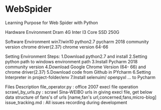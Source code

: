 # WebSpider
Learning Purpose for Web Spider with Python

Hardware Environment
	Dram 4G
	Inter I3 Core
	SSD 250G

Software Environment
	win7/win10
	python2.7
	pycharm 2018 community version
	chrome driver(2.37)
	chrome version 64-66

Setting Environment Steps:
	1.Download python2.7 and install
	2.Setting python path to windows environment path
	3.Install Pycharm 2018 community version
	4.Download Google Chrome Version (64- 66) and chrome driver(2.37)
	5.Download code from Github in PYcharm
	6.Setting Interpreter in project-folder/env
	7.Install selenuim/ openpyxl ... to Pycharm


Files Description
	file_operator.py  : office 2007 execl file operation
	scrawl_by_urls.py : scrawl Sina-WEIBO urls in giving execl file, get below data structure of fans's of urls
	                    [name,fan's url,concerned,fans,micro-blog]  
	issue_tracking.md : All issues recording during development





